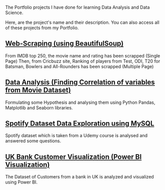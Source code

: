 The Portfolio projects I have done for learning Data Analysis and Data Science.

Here, are the project's name and their description. You can also access all of these projects from my Portfolio.

## [Web-Scraping (using BeautifulSoup)](https://github.com/ROCKET19/Data-Analyst/blob/main/Web_Scraping(from%20Cricbuzz%20-%20multiple%20pages).ipynb)

From IMDB top 250, the movie name and rating has been scrapped (Single Page)
Then, from Cricbuzz site, Ranking of players from Test, ODI, T20 for Batsman, Bowlers and All-Rounders has been scrapped (Multiple Page)

## [Data Analysis (Finding Correlation of variables from Movie Dataset)](https://github.com/ROCKET19/Data-Analyst/blob/main/Movie_Industry_Correlation.ipynb)

Formulating some Hypothesis and analysing them using Python Pandas, Matplotlib and Seaborn libraries.

## [Spotify Dataset Data Exploration using MySQL](https://github.com/ROCKET19/Data-Analyst/blob/main/Spotify%20Data%20Exploration/Exploration_Queries.sql)
Spotify dataset which is taken from a Udemy course is analysed and answered some questions.

## [UK Bank Customer Visualization (Power BI Visualization)](https://app.powerbi.com/groups/me/reports/ed59e690-fee4-41df-82f6-e7ac9e820115?ctid=2d54890f-18e3-4c70-97cd-bc1e5f21f9cb&pbi_source=linkShare)

The Dataset of Customers from a bank in UK is analyzed and visualized using Power BI.
